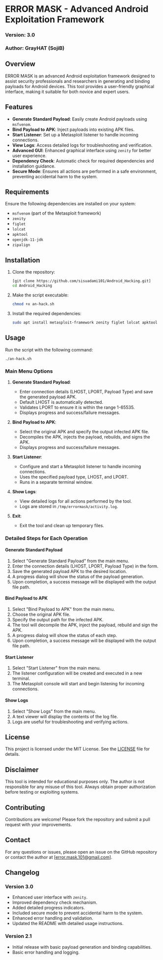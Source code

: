 
# ERROR MASK - Advanced Android Exploitation Framework

### Version: 3.0

### Author: GrayHAT (SojiB)

## Overview

ERROR MASK is an advanced Android exploitation framework designed to assist security professionals and researchers in generating and binding payloads for Android devices. This tool provides a user-friendly graphical interface, making it suitable for both novice and expert users.

## Features

- **Generate Standard Payload**: Easily create Android payloads using `msfvenom`.
- **Bind Payload to APK**: Inject payloads into existing APK files.
- **Start Listener**: Set up a Metasploit listener to handle incoming connections.
- **View Logs**: Access detailed logs for troubleshooting and verification.
- **Advanced GUI**: Enhanced graphical interface using `zenity` for better user experience.
- **Dependency Check**: Automatic check for required dependencies and installation guidance.
- **Secure Mode**: Ensures all actions are performed in a safe environment, preventing accidental harm to the system.

## Requirements

Ensure the following dependencies are installed on your system:

- `msfvenom` (part of the Metasploit framework)
- `zenity`
- `figlet`
- `lolcat`
- `apktool`
- `openjdk-11-jdk`
- `zipalign`

## Installation

1. Clone the repository:
    ```bash
   [git clone https://github.com/sisuadami101/Android_Hacking.git]
    cd Android_Hacking
    ```

2. Make the script executable:
    ```bash
    chmod +x an-hack.sh
    ```

3. Install the required dependencies:
    ```bash
    sudo apt install metasploit-framework zenity figlet lolcat apktool openjdk-11-jdk zipalign
    ```

## Usage

Run the script with the following command:
```bash
./an-hack.sh
```

### Main Menu Options

1. **Generate Standard Payload**: 
    - Enter connection details (LHOST, LPORT, Payload Type) and save the generated payload APK.
    - Default LHOST is automatically detected.
    - Validates LPORT to ensure it is within the range 1-65535.
    - Displays progress and success/failure messages.

2. **Bind Payload to APK**: 
    - Select the original APK and specify the output infected APK file.
    - Decompiles the APK, injects the payload, rebuilds, and signs the APK.
    - Displays progress and success/failure messages.

3. **Start Listener**: 
    - Configure and start a Metasploit listener to handle incoming connections.
    - Uses the specified payload type, LHOST, and LPORT.
    - Runs in a separate terminal window.

4. **Show Logs**: 
    - View detailed logs for all actions performed by the tool.
    - Logs are stored in `/tmp/errormask/activity.log`.

5. **Exit**: 
    - Exit the tool and clean up temporary files.

### Detailed Steps for Each Operation

#### Generate Standard Payload
1. Select "Generate Standard Payload" from the main menu.
2. Enter the connection details (LHOST, LPORT, Payload Type) in the form.
3. Save the generated payload APK to the desired location.
4. A progress dialog will show the status of the payload generation.
5. Upon completion, a success message will be displayed with the output file path.

#### Bind Payload to APK
1. Select "Bind Payload to APK" from the main menu.
2. Choose the original APK file.
3. Specify the output path for the infected APK.
4. The tool will decompile the APK, inject the payload, rebuild and sign the APK.
5. A progress dialog will show the status of each step.
6. Upon completion, a success message will be displayed with the output file path.

#### Start Listener
1. Select "Start Listener" from the main menu.
2. The listener configuration will be created and executed in a new terminal.
3. The Metasploit console will start and begin listening for incoming connections.

#### Show Logs
1. Select "Show Logs" from the main menu.
2. A text viewer will display the contents of the log file.
3. Logs are useful for troubleshooting and verifying actions.

## License

This project is licensed under the MIT License. See the [LICENSE](LICENSE) file for details.

## Disclaimer

This tool is intended for educational purposes only. The author is not responsible for any misuse of this tool. Always obtain proper authorization before testing or exploiting systems.

## Contributing

Contributions are welcome! Please fork the repository and submit a pull request with your improvements.

## Contact

For any questions or issues, please open an issue on the GitHub repository or contact the author at [error.mask.101@gmail.com].

## Changelog

### Version 3.0
- Enhanced user interface with `zenity`.
- Improved dependency check mechanism.
- Added detailed progress indicators.
- Included secure mode to prevent accidental harm to the system.
- Enhanced error handling and validation.
- Updated the README with detailed usage instructions.

### Version 2.1
- Initial release with basic payload generation and binding capabilities.
- Basic error handling and logging.
